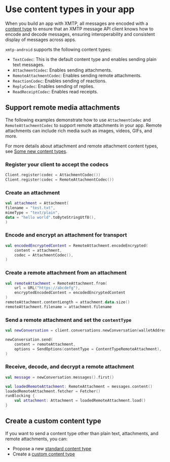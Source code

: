 # Use content types in your app

When you build an app with XMTP, all messages are encoded with a [content type](https://xmtp.org/docs/dev-concepts/content-types) to ensure that an XMTP message API client knows how to encode and decode messages, ensuring interoperability and consistent display of messages across apps.

`xmtp-android` supports the following content types:

- `TextCodec`: This is the default content type and enables sending plain text messages.
- `AttachmentCodec`: Enables sending attachments.
- `RemoteAttachmentCodec`: Enables sending remote attachments.
- `ReactionCodec`: Enables sending of reactions.
- `ReplyCodec`: Enables sending of replies.
- `ReadReceiptCodec`: Enables read receipts.


## Support remote media attachments

The following examples demonstrate how to use `AttachmentCodec` and `RemoteAttachmentCodec` to support remote attachments in your app. Remote attachments can include rich media such as images, videos, GIFs, and more.

For more details about attachment and remote attachment content types, see [Some new content types](https://xmtp.org/blog/attachments-and-remote-attachments).

### Register your client to accept the codecs

```kotlin
Client.register(codec = AttachmentCodec())
Client.register(codec = RemoteAttachmentCodec())
```

### Create an attachment

```kotlin
val attachment = Attachment(
filename = "test.txt",
mimeType = "text/plain",
data = "hello world".toByteStringUtf8(),
)
```

### Encode and encrypt an attachment for transport

```kotlin
val encodedEncryptedContent = RemoteAttachment.encodeEncrypted(
    content = attachment,
    codec = AttachmentCodec(),
)
```

### Create a remote attachment from an attachment

```kotlin
val remoteAttachment = RemoteAttachment.from(
    url = URL("https://abcdefg"),
    encryptedEncodedContent = encodedEncryptedContent
)
remoteAttachment.contentLength = attachment.data.size()
remoteAttachment.filename = attachment.filename
```

### Send a remote attachment and set the `contentType`

```kotlin
val newConversation = client.conversations.newConversation(walletAddress)

newConversation.send(
    content = remoteAttachment,
    options = SendOptions(contentType = ContentTypeRemoteAttachment),
)
```

### Receive, decode, and decrypt a remote attachment

```kotlin
val message = newConversation.messages().first()

val loadedRemoteAttachment: RemoteAttachment = messages.content()
loadedRemoteAttachment.fetcher = Fetcher()
runBlocking {
    val attachment: Attachment = loadedRemoteAttachment.load()
}
```

## Create a custom content type

If you want to send a content type other than plain text, attachments, and remote attachments, you can:

- Propose a new [standard content type](https://github.com/orgs/xmtp/discussions/4)
- Create a [custom content type](https://xmtp.org/docs/client-sdk/javascript/tutorials/use-content-types#build-a-custom-content-type)
